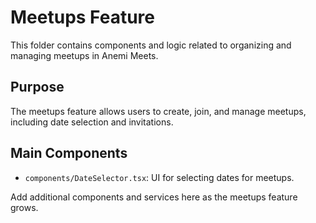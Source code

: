 # Meetups Feature

This folder contains components and logic related to organizing and managing meetups in Anemi Meets.

## Purpose
The meetups feature allows users to create, join, and manage meetups, including date selection and invitations.

## Main Components
- `components/DateSelector.tsx`: UI for selecting dates for meetups.

Add additional components and services here as the meetups feature grows.
